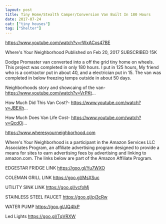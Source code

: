 ```yaml
---
layout: post
title: Tiny Home/Stealth Camper/Conversion Van Built In 180 Hours
date: 2017-07-24
cat: ["tiny houses"]
tag: ["Shelter"]
---
```


https://www.youtube.com/watch?v=rWxACxs47BE

Where's Your Neighborhood
Published on Feb 20, 2017
SUBSCRIBED 15K

Dodge Promaster van converted into a off the grid tiny home on wheels. This project was completed in only 180 hours. I put in 125 hours, My friend who is a contractor put in about 40, and a electrician put in 15. The van was completed in below freezing temps outside in about 50 days. 

Neighborhoods story and showcaing of the van- https://www.youtube.com/watch?v=VrPKt...

How Much Did This Van Cost?- https://www.youtube.com/watch?v=JBEXh...

How Much Does Van Life Cost- https://www.youtube.com/watch?v=QcdOj...

https://www.wheresyourneighborhood.com

Where's Your Neighborhood is a participant in the Amazon Services LLC Associates Program, an affiliate advertising program designed to provide a means for sites to earn advertising fees by advertising and linking to amazon.com. The links below are part of the Amazon Affiliate Program.

EDGESTAR FRIDGE LINK
https://goo.gl/Yu7WXO

COLEMAN GRILL LINK
https://goo.gl/MsXSuc

UTILITY SINK LINK
https://goo.gl/vcfoMj

STAINLESS STEEL FAUCET
https://goo.gl/pj3cRw

WATER PUMP
https://goo.gl/JQ4IkP

Led Lights
https://goo.gl/TqVRXW